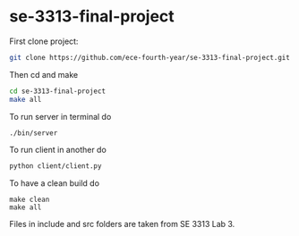 # se-3313-final-project

First clone project:

```bash
git clone https://github.com/ece-fourth-year/se-3313-final-project.git
```

Then cd and make

```bash
cd se-3313-final-project
make all
```

To run server in terminal do
```bash
./bin/server
```

To run client in another do 

```bash
python client/client.py
```

To have a clean build do

```
make clean
make all
```

Files in include and src folders are taken from SE 3313 Lab 3. 
